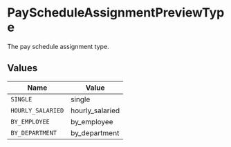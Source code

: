 # PayScheduleAssignmentPreviewType

The pay schedule assignment type.


## Values

| Name              | Value             |
| ----------------- | ----------------- |
| `SINGLE`          | single            |
| `HOURLY_SALARIED` | hourly_salaried   |
| `BY_EMPLOYEE`     | by_employee       |
| `BY_DEPARTMENT`   | by_department     |